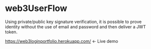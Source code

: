 # web3UserFlow

Using private/public key signature verification, it is possible to prove identity without the use of email and password and then deliver a JWT token.

https://web3loginportfolio.herokuapp.com/ <- Live demo
